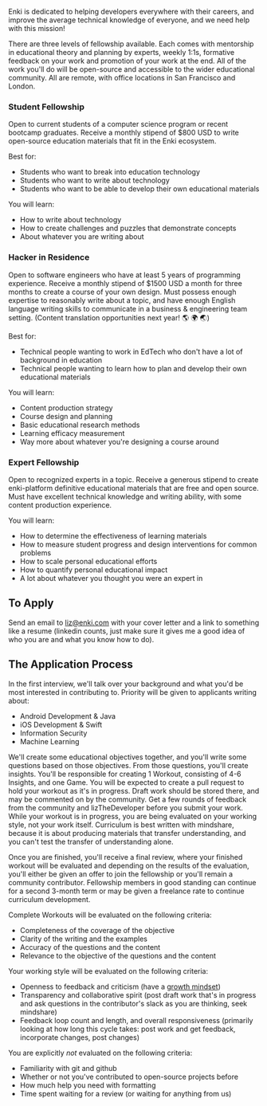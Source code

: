Enki is dedicated to helping developers everywhere with their careers, and improve the average technical knowledge of everyone, and we need help with this mission!

There are three levels of fellowship available. Each comes with mentorship in educational theory and planning by experts, weekly 1:1s, formative feedback on your work and promotion of your work at the end. All of the work you'll do will be open-source and accessible to the wider educational community. All are remote, with office locations in San Francisco and London.

### Student Fellowship
Open to current students of a computer science program or recent bootcamp graduates. Receive a monthly stipend of $800 USD to write open-source education materials that fit in the Enki ecosystem. 

Best for:
- Students who want to break into education technology
- Students who want to write about technology
- Students who want to be able to develop their own educational materials

You will learn:
- How to write about technology
- How to create challenges and puzzles that demonstrate concepts
- About whatever you are writing about

### Hacker in Residence
Open to software engineers who have at least 5 years of programming experience. Receive a monthly stipend of $1500 USD a month for three months to create a course of your own design. Must possess enough expertise to reasonably write about a topic, and have enough English language writing skills to communicate in a business & engineering team setting. (Content translation opportunities next year! 🌎 🌍 🌏)

Best for:

- Technical people wanting to work in EdTech who don't have a lot of background in education 
- Technical people wanting to learn how to plan and develop their own educational materials

You will learn:
- Content production strategy
- Course design and planning
- Basic educational research methods
- Learning efficacy measurement
- Way more about whatever you're designing a course around


### Expert Fellowship
Open to recognized experts in a topic. Receive a generous stipend to create enki-platform definitive educational materials that are free and open source. Must have excellent technical knowledge and writing ability, with some content production experience.

You will learn:
- How to determine the effectiveness of learning materials
- How to measure student progress and design interventions for common problems
- How to scale personal educational efforts
- How to quantify personal educational impact
- A lot about whatever you thought you were an expert in

## To Apply

Send an email to liz@enki.com with your cover letter and a link to something like a resume (linkedin counts, just make sure it gives me a good idea of who you are and what you know how to do). 

## The Application Process
In the first interview, we'll talk over your background and what you'd be most interested in contributing to. Priority will be given to applicants writing about:
- Android Development & Java
- iOS Development & Swift
- Information Security
- Machine Learning

We'll create some educational objectives together, and you'll write some questions based on those objectives. From those questions, you'll create insights. You'll be responsible for creating 1 Workout, consisting of 4-6 Insights, and one Game. 
You will be expected to create a pull request to hold your workout as it's in progress. Draft work should be stored there, and may be commented on by the community. Get a few rounds of feedback from the community and lizTheDeveloper before you submit your work. While your workout is in progress, you are being evaluated on your working style, not your work itself. Curriculum is best written with mindshare, because it is about producing materials that transfer understanding, and you can't test the transfer of understanding alone. 

Once you are finished, you'll receive a final review, where your finished workout will be evaluated and depending on the results of the evaluation, you'll either be given an offer to join the fellowship or you'll remain a community contributor. Fellowship members in good standing can continue for a second 3-month term or may be given a freelance rate to continue curriculum development.

Complete Workouts will be evaluated on the following criteria:
- Completeness of the coverage of the objective
- Clarity of the writing and the examples
- Accuracy of the questions and the content
- Relevance to the objective of the questions and the content

Your working style will be evaluated on the following criteria:
- Openness to feedback and criticism (have a [growth mindset](https://www.youtube.com/watch?v=KUWn_TJTrnU))
- Transparency and collaborative spirit (post draft work that's in progress and ask questions in the contributor's slack as you are thinking, seek mindshare)
- Feedback loop count and length, and overall responsiveness (primarily looking at how long this cycle takes: post work and get feedback, incorporate changes, post changes)

You are explicitly *not* evaluated on the following criteria:
- Familiarity with git and github
- Whether or not you've contributed to open-source projects before
- How much help you need with formatting
- Time spent waiting for a review (or waiting for anything from us)
